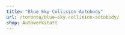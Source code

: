 ```yaml
---
title: "Blue Sky Collision Autobody"
url: /toronto/blue-sky-collision-autobody/
shop: Autowerkstatt
---
```

